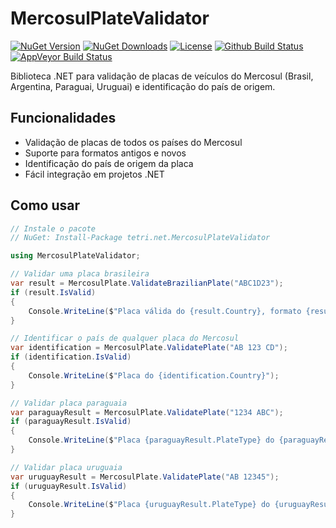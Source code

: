 # MercosulPlateValidator

[![NuGet Version](https://img.shields.io/nuget/v/tetri.net.MercosulPlateValidator.svg?style=flat-square&logo=nuget)](https://www.nuget.org/packages/tetri.net.MercosulPlateValidator/)
[![NuGet Downloads](https://img.shields.io/nuget/dt/tetri.net.MercosulPlateValidator.svg?style=flat-square&logo=nuget)](https://www.nuget.org/packages/tetri.net.MercosulPlateValidator/)
[![License](https://img.shields.io/github/license/tetri/MercosulPlateValidator.svg?style=flat-square&logo=github)](LICENSE)
[![Github Build Status](https://img.shields.io/github/actions/workflow/status/tetri/MercosulPlateValidator/publish.yml?style=flat-square&logo=github)](https://github.com/tetri/MercosulPlateValidator/actions)
[![AppVeyor Build Status](https://img.shields.io/appveyor/build/tetri/MercosulPlateValidator?style=flat-square&logo=appveyor)](https://ci.appveyor.com/project/tetri/MercosulPlateValidator)


Biblioteca .NET para validação de placas de veículos do Mercosul (Brasil, Argentina, Paraguai, Uruguai) e identificação do país de origem.

## Funcionalidades

- Validação de placas de todos os países do Mercosul
- Suporte para formatos antigos e novos
- Identificação do país de origem da placa
- Fácil integração em projetos .NET

## Como usar

```csharp
// Instale o pacote
// NuGet: Install-Package tetri.net.MercosulPlateValidator

using MercosulPlateValidator;

// Validar uma placa brasileira
var result = MercosulPlate.ValidateBrazilianPlate("ABC1D23");
if (result.IsValid)
{
    Console.WriteLine($"Placa válida do {result.Country}, formato {result.PlateType}");
}

// Identificar o país de qualquer placa do Mercosul
var identification = MercosulPlate.ValidatePlate("AB 123 CD");
if (identification.IsValid)
{
    Console.WriteLine($"Placa do {identification.Country}");
}

// Validar placa paraguaia
var paraguayResult = MercosulPlate.ValidatePlate("1234 ABC");
if (paraguayResult.IsValid)
{
    Console.WriteLine($"Placa {paraguayResult.PlateType} do {paraguayResult.Country}");
}

// Validar placa uruguaia
var uruguayResult = MercosulPlate.ValidatePlate("AB 12345");
if (uruguayResult.IsValid)
{
    Console.WriteLine($"Placa {uruguayResult.PlateType} do {uruguayResult.Country}");
}
````